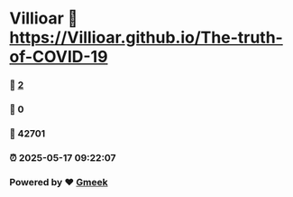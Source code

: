 # Villioar :link: https://Villioar.github.io/The-truth-of-COVID-19 
### :page_facing_up: [2](https://Villioar.github.io/The-truth-of-COVID-19/tag.html) 
### :speech_balloon: 0 
### :hibiscus: 42701 
### :alarm_clock: 2025-05-17 09:22:07 
### Powered by :heart: [Gmeek](https://github.com/Meekdai/Gmeek)
